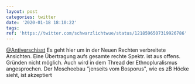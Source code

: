 ```yaml
---
layout: post
categories: twitter
date: '2020-01-18 18:10:22'
tags: 
ref: 'https://twitter.com/schwarzlichtwue/status/1218596507319926786'
---
```

[@Antiverschisst](https://twitter.com/Antiverschisst) Es geht hier um in der Neuen Rechten verbreitete Ansichten. Eine Übertragung aufs gesamte rechte Spektr. ist aus offens. Gründen nicht möglich. Auch wird in dem Thread der Ethnopluralismus angesprochen. Der Moscheebau "jenseits vom Bosporus", wie es zB Höcke sieht, ist akzeptiert